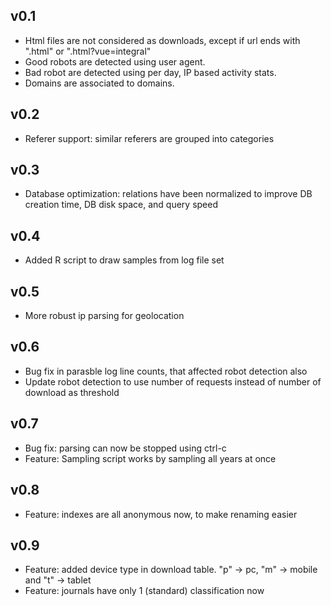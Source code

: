
## v0.1

* Html files are not considered as downloads, except if url ends with ".html" or ".html?vue=integral"
* Good robots are detected using user agent.
* Bad robot are detected using per day, IP based activity stats.
* Domains are associated to domains.

## v0.2

* Referer support: similar referers are grouped into categories

## v0.3

* Database optimization: relations have been normalized to improve DB creation time, DB disk space, and query speed

## v0.4

* Added R script to draw samples from log file set

## v0.5

* More robust ip parsing for geolocation

## v0.6

* Bug fix in parasble log line counts, that affected robot detection also
* Update robot detection to use number of requests instead of number of download as threshold

## v0.7

* Bug fix: parsing can now be stopped using ctrl-c
* Feature: Sampling script works by sampling all years at once

## v0.8

* Feature: indexes are all anonymous now, to make renaming easier

## v0.9

* Feature: added device type in download table. "p" -> pc, "m" -> mobile and "t" -> tablet
* Feature: journals have only 1 (standard) classification now
